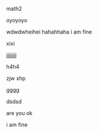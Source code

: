 math2

oyoyoyo

wdwdwheihei
hahahhaha
i am fine

xixi



jjjjjjjj


h4h4 


zjw
xhp


gggg




dsdsd

are you ok

i am fine
